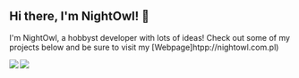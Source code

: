 ## Hi there, I'm NightOwl! 👋

I'm NightOwl, a hobbyst developer with lots of ideas!
Check out some of my projects below and be sure to visit my [Webpage]htpp://nightowl.com.pl)

<img align="left" src="https://github-readme-stats.vercel.app/api?username=NightOwlDevelopment&count_private=true&line_height=21&show_icons=true&hide_border=true&theme=dracula"/>
<img align="left" src="https://github-readme-stats.vercel.app/api/top-langs/?username=NightOwlDevelopment&layout=compact&card_width=250&hide_border=true&theme=dracula"/>
 <img src="https://komarev.com/ghpvc/?username=NightOwlDevelopment&style=flat-square&color=blue" alt=""/>
